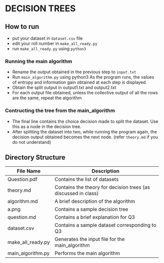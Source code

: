 # DECISION TREES

## How to run

- put your dataset in `dataset.csv` file
- edit your roll number in `make_all_ready.py`
- run `make_all_ready.py` using `python3`

### Running the main algorithm

- Rename the output obtained in the previous step to `input.txt`
- Run `main_algorithm.py` using python3
    As the program runs, the values of entropy and information gain obtained at each step is displayed.
- Obtain the split output in output1.txt and output2.txt
- For each output file obtained, unless the collective output of all the rows are the same, repeat the algorithm

### Contructing the tree from the main_algorithm

- The final line contains the choice decision made to split the dataset. Use this as a node in the decision tree.
- After splitting the dataset into two, while running the program again, the decision output obtained becomes the next node. (refer `theory.md` if you do not understand)

## Directory Structure

| File Name         | Description                                                    |
| ----------------- | -------------------------------------------------------------- |
| Question.pdf      | Contains the list of datasets                                  |
| theory.md         | Contains the theory for decision trees (as discussed in class) |
| algorithm.md      | A brief description of the algorithm                           |
| a.png             | Contains a sample decision tree                                |
| question.md       | Contains a brief explanation for Q3                            |
| dataset.csv       | Contains a sample dataset corresponding to Q3                  |
| make_all_ready.py | Generates the input file for the main_algorithm                |
| main_algorithm.py | Performs the main algorithm                                    |
